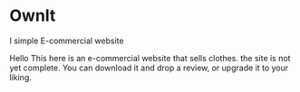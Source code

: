 # OwnIt
I simple E-commercial website

Hello This here is an e-commercial website that sells clothes. the site is not yet complete. You can download it and drop a review, or upgrade it to your liking.
